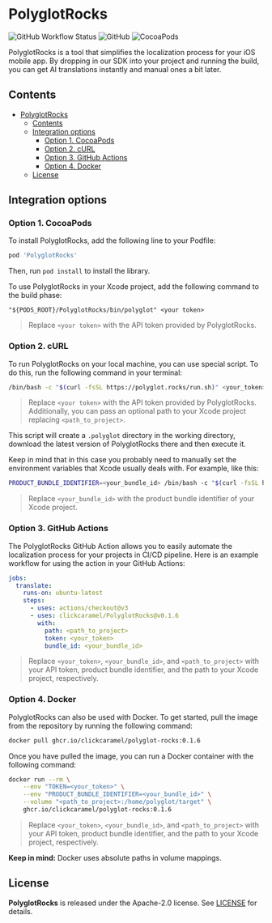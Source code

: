 # PolyglotRocks

<p align="left">
  <img alt="GitHub Workflow Status" src="https://img.shields.io/github/actions/workflow/status/clickcaramel/PolyglotRocks/test-branch.yml?label=tests">
  <img alt="GitHub" src="https://img.shields.io/github/license/clickcaramel/PolyglotRocks">
  <img alt="CocoaPods" src="https://img.shields.io/cocoapods/v/PolyglotRocks">
</p>

PolyglotRocks is a tool that simplifies the localization process for your iOS mobile app. By dropping in our SDK into your project and running the build, you can get AI translations instantly and manual ones a bit later.

## Contents

- [PolyglotRocks](#polyglotrocks)
  - [Contents](#contents)
  - [Integration options](#integration-options)
    - [Option 1. CocoaPods](#option-1-cocoapods)
    - [Option 2. cURL](#option-2-curl)
    - [Option 3. GitHub Actions](#option-3-github-actions)
    - [Option 4. Docker](#option-4-docker)
  - [License](#license)

## Integration options

### Option 1. CocoaPods

To install PolyglotRocks, add the following line to your Podfile:

```ruby
pod 'PolyglotRocks'
```

Then, run `pod install` to install the library.

To use PolyglotRocks in your Xcode project, add the following command to the build phase:

```plain
"${PODS_ROOT}/PolyglotRocks/bin/polyglot" <your token>
```

> Replace `<your token>` with the API token provided by PolyglotRocks.

### Option 2. cURL

To run PolyglotRocks on your local machine, you can use special script. To do this, run the following command in your terminal:

```bash
/bin/bash -c "$(curl -fsSL https://polyglot.rocks/run.sh)" <your_token> <path_to_project>
```
> Replace `<your token>` with the API token provided by PolyglotRocks. Additionally, you can pass an optional path to your Xcode project replacing `<path_to_project>`.

This script will create a `.polyglot` directory in the working directory, download the latest version of PolyglotRocks there and then execute it.

Keep in mind that in this case you probably need to manually set the environment variables that Xcode usually deals with. For example, like this:

```bash
PRODUCT_BUNDLE_IDENTIFIER=<your_bundle_id> /bin/bash -c "$(curl -fsSL https://polyglot.rocks/run.sh)" <your_token> <path_to_project>
```

> Replace `<your_bundle_id>` with the product bundle identifier of your Xcode project.

### Option 3. GitHub Actions

The PolyglotRocks GitHub Action allows you to easily automate the localization process for your projects in CI/CD pipeline. Here is an example workflow for using the action in your GitHub Actions:

```yaml
jobs:
  translate:
    runs-on: ubuntu-latest
    steps:
      - uses: actions/checkout@v3
      - uses: clickcaramel/PolyglotRocks@v0.1.6
        with:
          path: <path_to_project>
          token: <your_token>
          bundle_id: <your_bundle_id>
```

> Replace `<your_token>`, `<your_bundle_id>`, and `<path_to_project>` with your API token, product bundle identifier, and the path to your Xcode project, respectively.

### Option 4. Docker

PolyglotRocks can also be used with Docker. To get started, pull the image from the repository by running the following command:

```bash
docker pull ghcr.io/clickcaramel/polyglot-rocks:0.1.6
```

Once you have pulled the image, you can run a Docker container with the following command:

```bash
docker run --rm \
    --env "TOKEN=<your_token>" \
    --env "PRODUCT_BUNDLE_IDENTIFIER=<your_bundle_id>" \
    --volume "<path_to_project>:/home/polyglot/target" \
    ghcr.io/clickcaramel/polyglot-rocks:0.1.6
```

> Replace `<your_token>`, `<your_bundle_id>`, and `<path_to_project>` with your API token, product bundle identifier, and the path to your Xcode project, respectively.

**Keep in mind:** Docker uses absolute paths in volume mappings.

## License

**PolyglotRocks** is released under the Apache-2.0 license. See [LICENSE](./LICENSE) for details.

